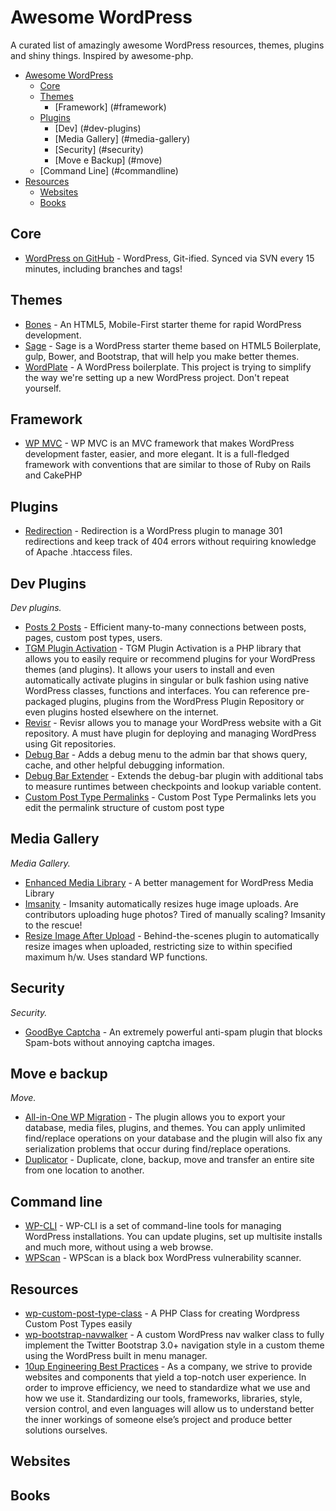 # Awesome WordPress
A curated list of amazingly awesome WordPress resources, themes, plugins and shiny things. Inspired by awesome-php. 

- [Awesome WordPress](#awesome-wordpress)
	- [Core](#core)
	- [Themes](#themes)
		- [Framework] (#framework)
	- [Plugins](#plugins)
		- [Dev] (#dev-plugins)
		- [Media Gallery] (#media-gallery)
		- [Security] (#security)
		- [Move e Backup] (#move)
	- [Command Line] (#commandline)
- [Resources](#resources)
	- [Websites](#websites)
	- [Books](#books)

## Core
* [WordPress on GitHub](https://github.com/WordPress/WordPress) - WordPress, Git-ified. Synced via SVN every 15 minutes, including branches and tags!

	
## Themes	

* [Bones](http://themble.com/bones/) - An HTML5, Mobile-First starter theme for rapid WordPress development.
* [Sage](https://roots.io/sage/) - Sage is a WordPress starter theme based on HTML5 Boilerplate, gulp, Bower, and Bootstrap, that will help you make better themes.
* [WordPlate](https://github.com/wordplate/wordplate) - A WordPress boilerplate. This project is trying to simplify the way we're setting up a new WordPress project. Don't repeat yourself.

## Framework

* [WP MVC](http://wpmvc.org/) - WP MVC is an MVC framework that makes WordPress development faster, easier, and more elegant. It is a full-fledged framework with conventions that are similar to those of Ruby on Rails and CakePHP
	
## Plugins

* [Redirection](https://wordpress.org/plugins/redirection/) - Redirection is a WordPress plugin to manage 301 redirections and keep track of 404 errors without requiring knowledge of Apache .htaccess files. 


## Dev Plugins 
*Dev plugins.*

* [Posts 2 Posts](https://wordpress.org/plugins/posts-to-posts/) - Efficient many-to-many connections between posts, pages, custom post types, users. 
* [TGM Plugin Activation](tgmpluginactivation.com/) - TGM Plugin Activation is a PHP library that allows you to easily require or recommend plugins for your WordPress themes (and plugins). It allows your users to install and even automatically activate plugins in singular or bulk fashion using native WordPress classes, functions and interfaces. You can reference pre-packaged plugins, plugins from the WordPress Plugin Repository or even plugins hosted elsewhere on the internet. 
* [Revisr](https://wordpress.org/plugins/revisr/) - Revisr allows you to manage your WordPress website with a Git repository. A must have plugin for deploying and managing WordPress using Git repositories.
* [Debug Bar](http://wordpress.org/plugins/debug-bar/) - Adds a debug menu to the admin bar that shows query, cache, and other helpful debugging information.
* [Debug Bar Extender](http://wordpress.org/plugins/debug-bar-extender/) - Extends the debug-bar plugin with additional tabs to measure runtimes between checkpoints and lookup variable content. 
* [Custom Post Type Permalinks](https://wordpress.org/plugins/custom-post-type-permalinks/) - Custom Post Type Permalinks lets you edit the permalink structure of custom post type
	
## Media Gallery
*Media Gallery.*

* [Enhanced Media Library](https://wordpress.org/plugins/enhanced-media-library/) - A better management for WordPress Media Library 
* [Imsanity](https://wordpress.org/plugins/imsanity/) - Imsanity automatically resizes huge image uploads. Are contributors uploading huge photos? Tired of manually scaling? Imsanity to the rescue! 
* [Resize Image After Upload](https://wordpress.org/plugins/resize-image-after-upload/) - Behind-the-scenes plugin to automatically resize images when uploaded, restricting size to within specified maximum h/w. Uses standard WP functions. 

## Security
*Security.*

* [GoodBye Captcha](https://wordpress.org/plugins/goodbye-captcha/) - An extremely powerful anti-spam plugin that blocks Spam-bots without annoying captcha images. 

## Move e backup
*Move.*

* [All-in-One WP Migration](https://wordpress.org/plugins/all-in-one-wp-migration/) - The plugin allows you to export your database, media files, plugins, and themes. You can apply unlimited find/replace operations on your database and the plugin will also fix any serialization problems that occur during find/replace operations.
* [Duplicator](https://wordpress.org/plugins/duplicator/) - Duplicate, clone, backup, move and transfer an entire site from one location to another. 

## Command line

* [WP-CLI](http://wp-cli.org/) - WP-CLI is a set of command-line tools for managing WordPress installations. You can update plugins, set up multisite installs and much more, without using a web browse.
* [WPScan](http://wpscan.org/) - WPScan is a black box WordPress vulnerability scanner.

## Resources

* [wp-custom-post-type-class](https://github.com/jjgrainger/wp-custom-post-type-class) - A PHP Class for creating Wordpress Custom Post Types easily 
* [wp-bootstrap-navwalker](https://github.com/twittem/wp-bootstrap-navwalker) -  A custom WordPress nav walker class to fully implement the Twitter Bootstrap 3.0+ navigation style in a custom theme using the WordPress built in menu manager.
* [10up Engineering Best Practices](http://10up.github.io/Engineering-Best-Practices/) - As a company, we strive to provide websites and components that yield a top-notch user experience. In order to improve efficiency, we need to standardize what we use and how we use it. Standardizing our tools, frameworks, libraries, style, version control, and even languages will allow us to understand better the inner workings of someone else’s project and produce better solutions ourselves.

## Websites

## Books
